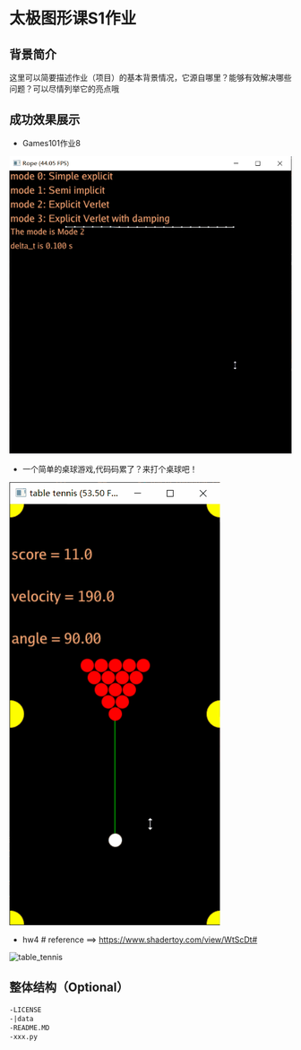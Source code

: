 # 太极图形课S1作业
## 背景简介
这里可以简要描述作业（项目）的基本背景情况，它源自哪里？能够有效解决哪些问题？可以尽情列举它的亮点哦

## 成功效果展示
- Games101作业8




![games101hw8](./games101hw8/spring_mode2.gif)





- 一个简单的桌球游戏,代码码累了？来打个桌球吧！


![table_tennis](./table_tennis/table_tennis.gif)



- hw4 # reference ==> https://www.shadertoy.com/view/WtScDt#

![table_tennis](./procedural_animation_hw5/Bandlimited_with_antialiasing.gif)
## 整体结构（Optional）
```
-LICENSE
-|data
-README.MD
-xxx.py
```
